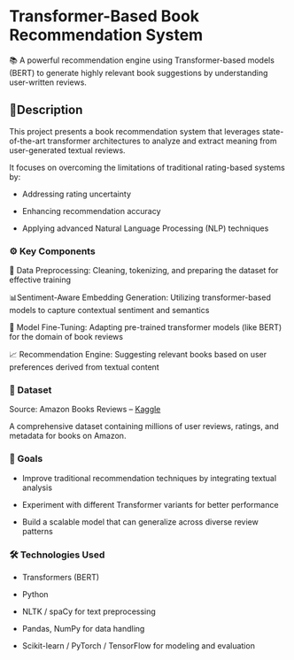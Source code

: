 # Transformer-Based Book Recommendation System 
📚 A powerful recommendation engine using Transformer-based models (BERT) to generate highly relevant book suggestions by understanding user-written reviews.

## 📝Description
This project presents a book recommendation system that leverages state-of-the-art transformer architectures to analyze and extract meaning from user-generated textual reviews.

It focuses on overcoming the limitations of traditional rating-based systems by:

* Addressing rating uncertainty

* Enhancing recommendation accuracy

* Applying advanced Natural Language Processing (NLP) techniques

### ⚙️ Key Components 
🔄 Data Preprocessing: Cleaning, tokenizing, and preparing the dataset for effective training

📊Sentiment-Aware Embedding Generation: Utilizing transformer-based models to capture contextual sentiment and semantics

🎯 Model Fine-Tuning: Adapting pre-trained transformer models (like BERT) for the domain of book reviews

📈 Recommendation Engine: Suggesting relevant books based on user preferences derived from textual content

### 📂 Dataset
Source: Amazon Books Reviews – [Kaggle](https://www.kaggle.com/datasets/mohamedbakhet/amazon-books-reviews)

A comprehensive dataset containing millions of user reviews, ratings, and metadata for books on Amazon.

### 📌 Goals <br>
* Improve traditional recommendation techniques by integrating textual analysis

* Experiment with different Transformer variants for better performance

* Build a scalable model that can generalize across diverse review patterns

### 🛠️ Technologies Used
* Transformers (BERT)

* Python

* NLTK / spaCy for text preprocessing
  
* Pandas, NumPy for data handling

* Scikit-learn / PyTorch / TensorFlow for modeling and evaluation

